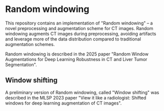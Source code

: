 # Random windowing
This repository contains an implementation of "Random windowing" – a novel preprocessing and augmentation scheme for CT images. Random windowing augments CT images during preprocessing, avoiding artifacts and leverage more of the data distribution compared to traditional augmentation schemes. 

Random windowing is described in the 2025 paper "Random Window Augmentations for Deep Learning Robustness in CT and Liver Tumor Segmentation".

## Window shifting
A preliminary version of Random windowing, called "Window shifting" was described in the MLSP 2023 paper "View it like a radiologist: Shifted windows for deep learning augmentation of CT images".
